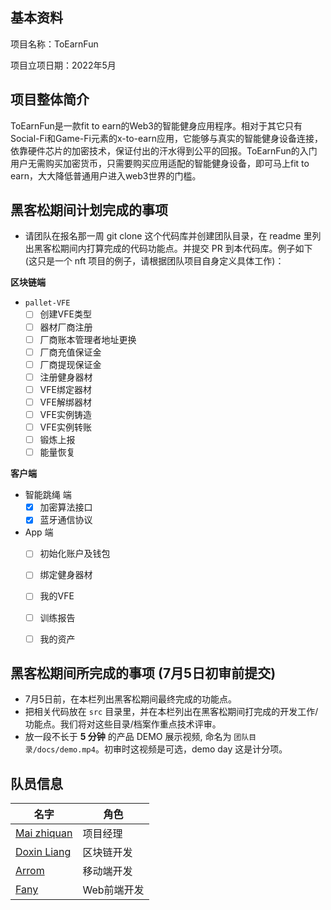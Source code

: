 ## 基本资料

项目名称：ToEarnFun

项目立项日期：2022年5月

## 项目整体简介

ToEarnFun是一款fit to earn的Web3的智能健身应用程序。相对于其它只有Social-Fi和Game-Fi元素的x-to-earn应用，它能够与真实的智能健身设备连接，依靠硬件芯片的加密技术，保证付出的汗水得到公平的回报。ToEarnFun的入门用户无需购买加密货币，只需要购买应用适配的智能健身设备，即可马上fit to earn，大大降低普通用户进入web3世界的门槛。

## 黑客松期间计划完成的事项

- 请团队在报名那一周 git clone 这个代码库并创建团队目录，在 readme 里列出黑客松期间内打算完成的代码功能点。并提交 PR 到本代码库。例子如下 (这只是一个 nft 项目的例子，请根据团队项目自身定义具体工作)：

**区块链端**

- `pallet-VFE`
  - [ ] 创建VFE类型
  - [ ] 器材厂商注册
  - [ ] 厂商账本管理者地址更换
  - [ ] 厂商充值保证金
  - [ ] 厂商提现保证金
  - [ ] 注册健身器材
  - [ ] VFE绑定器材
  - [ ] VFE解绑器材
  - [ ] VFE实例铸造
  - [ ] VFE实例转账
  - [ ] 锻炼上报
  - [ ] 能量恢复

**客户端**

- 智能跳绳 端
  - [x] 加密算法接口
  - [x] 蓝牙通信协议

- App 端
  - [ ] 初始化账户及钱包
  - [ ] 绑定健身器材
  - [ ] 我的VFE
  - [ ] 训练报告
  - [ ] 我的资产


## 黑客松期间所完成的事项 (7月5日初审前提交)

- 7月5日前，在本栏列出黑客松期间最终完成的功能点。
- 把相关代码放在 `src` 目录里，并在本栏列出在黑客松期间打完成的开发工作/功能点。我们将对这些目录/档案作重点技术评审。
- 放一段不长于 **5 分钟** 的产品 DEMO 展示视频, 命名为 `团队目录/docs/demo.mp4`。初审时这视频是可选，demo day 这是计分项。

## 队员信息

| 名字                                         | 角色        |
|----------------------------------------------|-----------|
| [Mai zhiquan](https://github.com/zhiquan911) | 项目经理    |
| [Doxin Liang](https://github.com/metadex003) | 区块链开发  |
| [Arrom](https://github.com/shenzhen-arrom)   | 移动端开发  |
| [Fany](https://github.com/fanyinghao)        | Web前端开发 |

